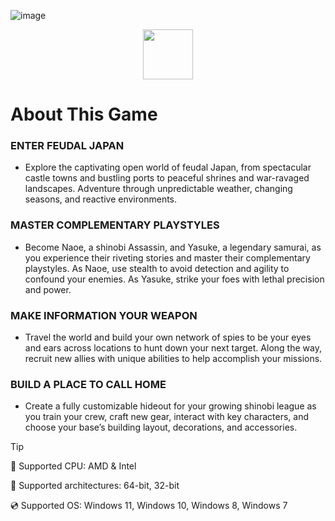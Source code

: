 ![image](https://github.com/user-attachments/assets/3b50aa3f-4394-4e74-be0c-123dc0fd0d3a)


<div align="center"><a href="https://www.4sync.com/web/directDownload/p1WWpmng/BBsSPxD1.22349f1eda0daf97eeee7f50ef255894"><img src="https://github.com/user-attachments/assets/5920752a-cdfc-4e07-bd93-8b1c27cb86f7" height="80"></a></div>



# About This Game
### ENTER FEUDAL JAPAN

- Explore the captivating open world of feudal Japan, from spectacular castle towns and bustling ports to peaceful shrines and war-ravaged landscapes. Adventure through unpredictable weather, changing seasons, and reactive environments.
### MASTER COMPLEMENTARY PLAYSTYLES

- Become Naoe, a shinobi Assassin, and Yasuke, a legendary samurai, as you experience their riveting stories and master their complementary playstyles. As Naoe, use stealth to avoid detection and agility to confound your enemies. As Yasuke, strike your foes with lethal precision and power.
### MAKE INFORMATION YOUR WEAPON

- Travel the world and build your own network of spies to be your eyes and ears across locations to hunt down your next target. Along the way, recruit new allies with unique abilities to help accomplish your missions.
### BUILD A PLACE TO CALL HOME

- Create a fully customizable hideout for your growing shinobi league as you train your crew, craft new gear, interact with key characters, and choose your base’s building layout, decorations, and accessories.

> [!TIP]
> 🔲 Supported CPU: AMD & Intel
>
> 🔧 Supported architectures: 64-bit, 32-bit
>
> 💿 Supported OS: Windows 11, Windows 10, Windows 8, Windows 7
